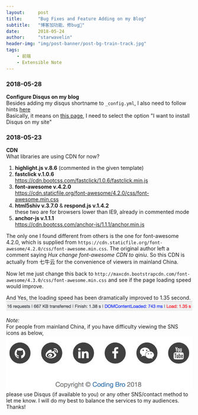```yaml
---
layout:     post
title:      "Bug Fixes and Feature Adding on my Blog"
subtitle:   "博客加功能、修bug📝"
date:       2018-05-24
author:     "starwavelin"
header-img: "img/post-banner/post-bg-train-track.jpg"
tags:
    - 前端
    - Extensible Note
---
```


### 2018-05-28
**Configure Disqus on my blog**  
Besides adding my disqus shortname to ```_config.yml```, I also need to follow hints [here](https://github.com/Huxpro/huxpro.github.io/issues/157)  
Basically, it means on [this page](https://disqus.com/profile/signup/intent/),
I need to select the option "I want to install Disqus on my site"



### 2018-05-23
**CDN**  
What libraries are using CDN for now?
1. **highlight.js v.8.6** (commented in the given template)
2. **fastclick v.1.0.6**  
https://cdn.bootcss.com/fastclick/1.0.6/fastclick.min.js
3. **font-awesome v.4.2.0**  
https://cdn.staticfile.org/font-awesome/4.2.0/css/font-awesome.min.css
4. **html5shiv v.3.7.0** & **respond.js v.1.4.2**  
these two are for browsers lower than IE9, already in commented mode
5. **anchor-js v.1.1.1**  
https://cdn.bootcss.com/anchor-js/1.1.1/anchor.min.js  

The only one I found different from others is the one for font-awesome 4.2.0, which is supplied from ```https://cdn.staticfile.org/font-awesome/4.2.0/css/font-awesome.min.css```. The original author left a comment saying *Hux change font-awesome CDN to qiniu*. So this CDN is actually from 七牛云 for the convenience of viewers in mainland China.

Now let me just change this back to ```http://maxcdn.bootstrapcdn.com/font-awesome/4.3.0/css/font-awesome.min.css``` and see if the page loading speed would improve.  

And Yes, the loading speed has been dramatically improved to 1.35 second.
![loading-speed](/img/in-post/180524-bug-fixes/180524_loadspeed.png)

*Note:*  
For people from mainland China, if you have difficulty viewing the SNS icons as below,
![sns-icons](/img/in-post/180524-bug-fixes/SNS_icons.png)
please use Disqus (if available to you) or any other SNS/contact method to let me know. I will do my best to balance the services to my audiences. Thanks!
